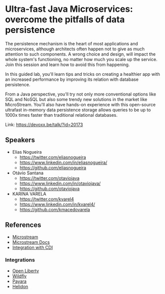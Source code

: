 # Ultra-fast Java Microservices: overcome the pitfalls of data persistence

The persistence mechanism is the heart of most applications and microservices, although architects often happen not to give as much attention to such components. A wrong choice and design, will impact the whole system's functioning, no matter how much you scale up the service. Join this session and learn how to avoid this from happening.

In this guided lab, you'll learn tips and tricks on creating a healthier app with an increased performance by improving its relation with database persistence. 

From a Java perspective, you'll try not only more conventional options like SQL and NoSQL but also some trendy new solutions in the market like MicroStream. You'll also have hands-on experience with this open-source ultrafast in-memory data persistence storage allows queries to be up to 1000x times faster than traditional relational databases.

Link: https://devoxx.be/talk/?id=20173

## Speakers

* Elias Nogueira
  * https://twitter.com/eliasnogueira
  * https://www.linkedin.com/in/eliasnogueira/
  * https://github.com/eliasnogueira
* Otávio Santana
  * https://twitter.com/otaviojava
  * https://www.linkedin.com/in/otaviojava/
  * https://github.com/otaviojava
* KARINA VARELA
  * https://twitter.com/kvarel4
  * https://www.linkedin.com/in/kvarel4/
  * https://github.com/kmacedovarela



## References

* [Microstream](https://microstream.one/)
* [Microstream Docs](https://docs.microstream.one/manual/intro/welcome.html)
* [Integration with CDI](https://dzone.com/articles/microstream-jakarta-ee-integration)

### Integrations
* [Open Liberty](https://dzone.com/articles/ultra-fast-microservices-when-microstream-meets-op)
* [Wildfly](https://dzone.com/articles/ultra-fast-microservices-part-2-when-microstream-m)
* [Payara](https://dzone.com/articles/ultra-fast-microservices-when-microstream-meets-pa)
* [Helidon](https://dzone.com/articles/ultra-fast-microservices-helidon-microstream)
